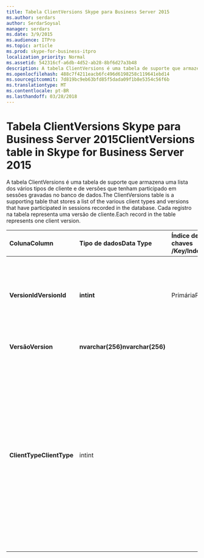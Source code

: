 ```yaml
---
title: Tabela ClientVersions Skype para Business Server 2015
ms.author: serdars
author: SerdarSoysal
manager: serdars
ms.date: 3/9/2015
ms.audience: ITPro
ms.topic: article
ms.prod: skype-for-business-itpro
localization_priority: Normal
ms.assetid: 542316cf-a6db-4d52-ab28-8bf6d27a3b48
description: A tabela ClientVersions é uma tabela de suporte que armazena uma lista dos vários tipos de cliente e de versões que tenham participado em sessões gravadas no banco de dados. Cada registro na tabela representa uma versão de cliente.
ms.openlocfilehash: 488c7f4211eacb6fc496d6198258c119641ebd14
ms.sourcegitcommit: 7d819bc9eb63bfd85f5dada09f1b8e5354c56f6b
ms.translationtype: MT
ms.contentlocale: pt-BR
ms.lasthandoff: 03/28/2018
---
```

# <a name="clientversions-table-in-skype-for-business-server-2015"></a><span data-ttu-id="29470-104">Tabela ClientVersions Skype para Business Server 2015</span><span class="sxs-lookup"><span data-stu-id="29470-104">ClientVersions table in Skype for Business Server 2015</span></span>
 
<span data-ttu-id="29470-105">A tabela ClientVersions é uma tabela de suporte que armazena uma lista dos vários tipos de cliente e de versões que tenham participado em sessões gravadas no banco de dados.</span><span class="sxs-lookup"><span data-stu-id="29470-105">The ClientVersions table is a supporting table that stores a list of the various client types and versions that have participated in sessions recorded in the database.</span></span> <span data-ttu-id="29470-106">Cada registro na tabela representa uma versão de cliente.</span><span class="sxs-lookup"><span data-stu-id="29470-106">Each record in the table represents one client version.</span></span>
  
|<span data-ttu-id="29470-107">**Coluna**</span><span class="sxs-lookup"><span data-stu-id="29470-107">**Column**</span></span>|<span data-ttu-id="29470-108">**Tipo de dados**</span><span class="sxs-lookup"><span data-stu-id="29470-108">**Data Type**</span></span>|<span data-ttu-id="29470-109">**Índice de chaves /**</span><span class="sxs-lookup"><span data-stu-id="29470-109">**Key/Index**</span></span>|<span data-ttu-id="29470-110">**Detalhes**</span><span class="sxs-lookup"><span data-stu-id="29470-110">**Details**</span></span>|
|:-----|:-----|:-----|:-----|
|<span data-ttu-id="29470-111">**VersionId**</span><span class="sxs-lookup"><span data-stu-id="29470-111">**VersionId**</span></span> <br/> |<span data-ttu-id="29470-112">**int**</span><span class="sxs-lookup"><span data-stu-id="29470-112">**int**</span></span> <br/> |<span data-ttu-id="29470-113">Primária</span><span class="sxs-lookup"><span data-stu-id="29470-113">Primary</span></span>  <br/> |<span data-ttu-id="29470-114">Número exclusivo identificando este tipo de cliente e versão.</span><span class="sxs-lookup"><span data-stu-id="29470-114">Unique number identifying this client type and version.</span></span>  <br/> |
|<span data-ttu-id="29470-115">**Versão**</span><span class="sxs-lookup"><span data-stu-id="29470-115">**Version**</span></span> <br/> |<span data-ttu-id="29470-116">**nvarchar(256)**</span><span class="sxs-lookup"><span data-stu-id="29470-116">**nvarchar(256)**</span></span> <br/> ||<span data-ttu-id="29470-117">Nome da versão.</span><span class="sxs-lookup"><span data-stu-id="29470-117">Version name.</span></span>  <br/> |
|<span data-ttu-id="29470-118">**ClientType**</span><span class="sxs-lookup"><span data-stu-id="29470-118">**ClientType**</span></span> <br/> |<span data-ttu-id="29470-119">int</span><span class="sxs-lookup"><span data-stu-id="29470-119">int</span></span>  <br/> ||<span data-ttu-id="29470-120">Especifica o tipo do cliente usado na sessão.</span><span class="sxs-lookup"><span data-stu-id="29470-120">Specifies the type of client used in the session.</span></span> <span data-ttu-id="29470-121">Consulte a [tabela UserAgentDef](useragentdef.md) para obter mais informações.</span><span class="sxs-lookup"><span data-stu-id="29470-121">See the [UserAgentDef table](useragentdef.md) for more information.</span></span> <br/> <span data-ttu-id="29470-122">Este campo foi introduzido no Microsoft Lync Server 2013.</span><span class="sxs-lookup"><span data-stu-id="29470-122">This field was introduced in Microsoft Lync Server 2013.</span></span>  <br/> |
   

